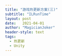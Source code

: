 ```yaml
---
title: "游戏热更新方案(三)"
subtitle: "ILRunTime"
layout: post
date:   2021-04-01
author: "MagicianJoker"
header-style: text
tags:
  - 热更新
  - Unity
---
```


